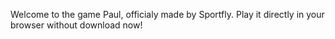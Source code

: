 Welcome to the game Paul, officialy made by Sportfly.
 Play it directly in your browser without download now!
